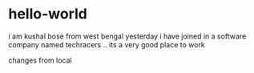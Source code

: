 # hello-world
 i am kushal bose from west bengal
 yesterday i have joined in a   software company named techracers
 ..
its a very good place to work

changes from local

